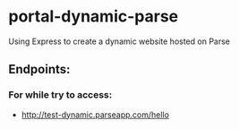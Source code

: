 # portal-dynamic-parse
Using Express to create a dynamic website hosted on Parse

## Endpoints:
### For while try to access: 
* http://test-dynamic.parseapp.com/hello
